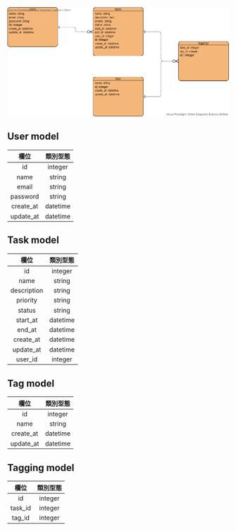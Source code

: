 <img src="./public/ERD.png/">

## User model
| 欄位 | 類別型態 |
| :------: | :------: | 
| id       | integer    |
| name     | string     |
| email    | string     |
| password | string     |
| create_at| datetime   |
| update_at| datetime   |

## Task model
| 欄位 | 類別型態 |
| :------: | :------: | 
| id       | integer    |
| name     | string     |
| description| string   |
| priority | string     |
| status   | string     |
| start_at | datetime   |
| end_at   | datetime   |
| create_at| datetime   |
| update_at| datetime   |
| user_id  | integer    |

## Tag model
| 欄位 | 類別型態 |
| :------: | :------: | 
| id       | integer    |
| name     | string     |
| create_at| datetime   |
| update_at| datetime   |

## Tagging model
| 欄位 | 類別型態 |
| :------: | :------: | 
| id       | integer  |
| task_id  | integer  |
| tag_id   | integer  |
